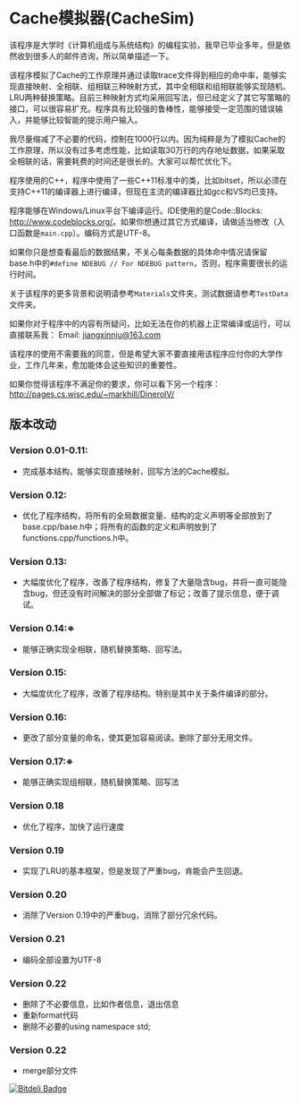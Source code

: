 # Cache模拟器(CacheSim)

该程序是大学时《计算机组成与系统结构》的编程实验，我早已毕业多年，但是依然收到很多人的邮件咨询，所以简单描述一下。

该程序模拟了Cache的工作原理并通过读取trace文件得到相应的命中率，能够实现直接映射、全相联、组相联三种映射方式，其中全相联和组相联能够实现随机、LRU两种替换策略。目前三种映射方式均采用回写法，但已经定义了其它写策略的接口，可以很容易扩充。程序具有比较强的鲁棒性，能够接受一定范围的错误输入，并能够比较智能的提示用户输入。

我尽量缩减了不必要的代码，控制在1000行以内。因为纯粹是为了模拟Cache的工作原理，所以没有过多考虑性能，比如读取30万行的内存地址数据，如果采取全相联的话，需要耗费的时间还是很长的。大家可以帮忙优化下。

程序使用的C++，程序中使用了一些C++11标准中的类，比如bitset<T>，所以必须在支持C++11的编译器上进行编译，但现在主流的编译器比如gcc和VS均已支持。

程序能够在Windows/Linux平台下编译运行。IDE使用的是Code::Blocks: <http://www.codeblocks.org/>。如果你想通过其它方式编译，请做适当修改（入口函数是`main.cpp`）。编码方式是UTF-8。

如果你只是想查看最后的数据结果，不关心每条数据的具体命中情况请保留base.h中的`#define NDEBUG // For NDEBUG pattern`，否则，程序需要很长的运行时间。

关于该程序的更多背景和说明请参考`Materials`文件夹，测试数据请参考`TestData`文件夹。

如果你对于程序中的内容有所疑问，比如无法在你的机器上正常编译或运行，可以直接联系我：
Email: jiangxinnju@163.com

该程序的使用不需要我的同意，但是希望大家不要直接用该程序应付你的大学作业，工作几年来，愈加能体会这些知识的重要性。

如果你觉得该程序不满足你的要求，你可以看下另一个程序：<http://pages.cs.wisc.edu/~markhill/DineroIV/>

## 版本改动

### Version 0.01-0.11:

* 完成基本结构，能够实现直接映射，回写方法的Cache模拟。

### Version 0.12:

* 优化了程序结构，将所有的全局数据变量、结构的定义声明等全部放到了base.cpp/base.h中；将所有的函数的定义和声明放到了functions.cpp/functions.h中。

### Version 0.13:

* 大幅度优化了程序，改善了程序结构，修复了大量隐含bug，并将一直可能隐含bug，但还没有时间解决的部分全部做了标记；改善了提示信息，便于调试。

### Version 0.14:※

* 能够正确实现全相联，随机替换策略、回写法。

### Version 0.15:

* 大幅度优化了程序，改善了程序结构。特别是其中关于条件编译的部分。

### Version 0.16:

* 更改了部分变量的命名，使其更加容易阅读。删除了部分无用文件。

### Version 0.17:※

* 能够正确实现组相联，随机替换策略、回写法

### Version 0.18

* 优化了程序，加快了运行速度

### Version 0.19

* 实现了LRU的基本框架，但是发现了严重bug，肯能会产生回退。

### Version 0.20

* 消除了Version 0.19中的严重bug，消除了部分冗余代码。

### Version 0.21

* 编码全部设置为UTF-8

### Version 0.22

* 删除了不必要信息，比如作者信息，退出信息
* 重新format代码
* 删除不必要的using namespace std;

### Version 0.22

* merge部分文件


[![Bitdeli Badge](https://d2weczhvl823v0.cloudfront.net/jiangxincode/cachesim/trend.png)](https://bitdeli.com/free "Bitdeli Badge")

